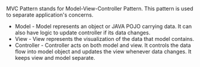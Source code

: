 MVC Pattern stands for Model-View-Controller Pattern. This pattern is used to separate application's concerns. 
- Model - Model represents an object or JAVA POJO carrying data. It can also have logic to update controller if its data changes. 
- View - View represents the visualization of the data that model contains. 
- Controller - Controller acts on both model and view. It controls the data flow into model object and updates the view whenever data changes. It keeps view and model separate.